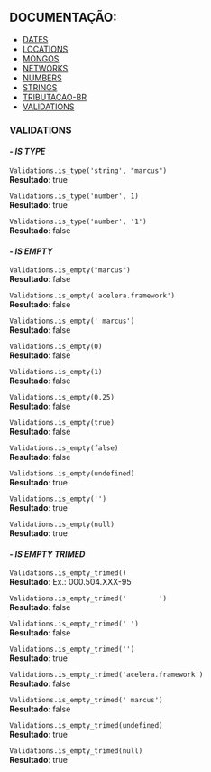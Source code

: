 ## DOCUMENTAÇÃO:

-   [DATES](https://github.com/maviniciuus/js-helpers/blob/master/doc/DATES.md)
-   [LOCATIONS](https://github.com/maviniciuus/js-helpers/blob/master/doc/LOCATIONS.md)
-   [MONGOS](https://github.com/maviniciuus/js-helpers/blob/master/doc/MONGOS.md)
-   [NETWORKS](https://github.com/maviniciuus/js-helpers/blob/master/doc/NETWORKS.md)
-   [NUMBERS](https://github.com/maviniciuus/js-helpers/blob/master/doc/NUMBERS.md)
-   [STRINGS](https://github.com/maviniciuus/js-helpers/blob/master/doc/STRINGS.md)
-   [TRIBUTACAO-BR](https://github.com/maviniciuus/js-helpers/blob/master/doc/TRIBUTACAO-BR.md)
-   [VALIDATIONS](https://github.com/maviniciuus/js-helpers/blob/master/doc/VALIDATIONS.md)

### VALIDATIONS

#### *- IS TYPE*

`Validations.is_type('string', "marcus")`  
**Resultado**: true

`Validations.is_type('number', 1)`  
**Resultado**: true  

`Validations.is_type('number', '1')`  
**Resultado**: false  

#### *- IS EMPTY*

`Validations.is_empty("marcus")`  
**Resultado**: false  

`Validations.is_empty('acelera.framework')`  
**Resultado**: false  

`Validations.is_empty(' marcus')`  
**Resultado**: false  

`Validations.is_empty(0)`  
**Resultado**: false  

`Validations.is_empty(1)`  
**Resultado**: false  

`Validations.is_empty(0.25)`  
**Resultado**: false  

`Validations.is_empty(true)`  
**Resultado**: false  

`Validations.is_empty(false)`  
**Resultado**: false  

`Validations.is_empty(undefined)`  
**Resultado**: true  

`Validations.is_empty('')`  
**Resultado**: true  

`Validations.is_empty(null)`  
**Resultado**: true  


#### *- IS EMPTY TRIMED*

`Validations.is_empty_trimed()`  
**Resultado**: Ex.: 000.504.XXX-95  

`Validations.is_empty_trimed('        ')`  
**Resultado**: false  

`Validations.is_empty_trimed(' ')`  
**Resultado**: false  

`Validations.is_empty_trimed('')`  
**Resultado**: true  

`Validations.is_empty_trimed('acelera.framework')`  
**Resultado**: false  

`Validations.is_empty_trimed(' marcus')`  
**Resultado**: false  

`Validations.is_empty_trimed(undefined)`  
**Resultado**: true    

`Validations.is_empty_trimed(null)`  
**Resultado**: true  
